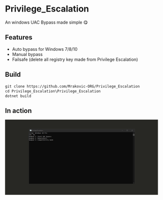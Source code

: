 # Privilege_Escalation
An windows UAC Bypass made simple 😋

## Features
- Auto bypass for Windows 7/8/10
- Manual bypass
- Failsafe (delete all registry key made from Privilege Escalation)

## Build
```SH
git clone https://github.com/Mrakovic-ORG/Privilege_Escalation
cd Privilege_Escalation\Privilege_Escalation
dotnet build
```

## In action
![in-action](images/in-action.gif)